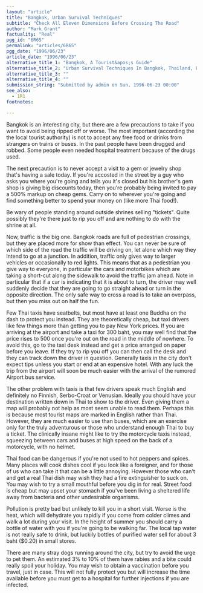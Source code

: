 ```yaml
---
layout: "article"
title: "Bangkok, Urban Survival Techniques"
subtitle: "Check All Eleven Dimensions Before Crossing The Road"
author: "Mark Grant"
factuality: "Real"
pgg_id: "6R65"
permalink: "articles/6R65"
pgg_date: "1996/06/23"
article_date: "1996/06/23"
alternative_title_1: "Bangkok, A Tourist&apos;s Guide"
alternative_title_2: "Urban Survival Techniques In Bangkok, Thailand, Earth"
alternative_title_3: ""
alternative_title_4: ""
submission_string: "Submitted by admin on Sun, 1996-06-23 00:00"
see_also:
  - 1R1
footnotes: 

---
```

<div>
<p>Bangkok is an interesting city, but there are a few precautions to take if you want to avoid being ripped off or worse. The most important (according the the local tourist authority) is not to accept any free food or drinks from strangers on trains or buses. In the past people have been drugged and robbed. Some people even needed hospital treatment because of the drugs used.</p>
<p>The next precaution is to never accept a visit to a gem or jewelry shop that's having a sale today. If you're accosted in the street by a guy who asks you where you're going and tells you it's closed but his brother's gem shop is giving big discounts today, then you're probably being invited to pay a 500% markup on cheap gems. Carry on to wherever you're going and find something better to spend your money on (like more Thai food!).</p>
<p>Be wary of people standing around outside shrines selling "tickets". Quite possibly they're there just to rip you off and are nothing to do with the shrine at all.</p>
<p>Now, traffic is the big one. Bangkok roads are full of pedestrian crossings, but they are placed more for show than effect. You can never be sure of which side of the road the traffic will be driving on, let alone which way they intend to go at a junction. In addition, traffic only gives way to larger vehicles or occasionally to red lights. This means that as a pedestrian you give way to everyone, in particular the cars and motorbikes which are taking a short-cut along the sidewalk to avoid the traffic jam ahead. Note in particular that if a car is indicating that it is about to turn, the driver may well suddenly decide that they are going to go straight ahead or turn in the opposite direction. The only safe way to cross a road is to take an overpass, but then you miss out on half the fun.</p>
<p>Few Thai taxis have seatbelts, but most have at least one Buddha on the dash to protect you instead. They are theoretically cheap, but taxi drivers like few things more than getting you to pay New York prices. If you are arriving at the airport and take a taxi for 300 baht, you may well find that the price rises to 500 once you're out on the road in the middle of nowhere. To avoid this, go to the taxi desk instead and get a price arranged on paper before you leave. If they try to rip you off you can then call the desk and they can track down the driver in question. Generally taxis in the city don't expect tips unless you start or end at an expensive hotel. With any luck the trip from the airport will soon be much easier with the arrival of the rumored Airport bus service.</p>
<p>The other problem with taxis is that few drivers speak much English and definitely no Finnish, Serbo-Croat or Venusian. Ideally you should have your destination written down in Thai to show to the driver. Even giving them a map will probably not help as most seem unable to read them. Perhaps this is because most tourist maps are marked in English rather than Thai. However, they are much easier to use than buses, which are an exercise only for the truly adventurous or those who understand enough Thai to buy a ticket. The clinically insane might like to try the motorcycle taxis instead, squeezing between cars and buses at high speed on the back of a motorcycle, with no helmet.</p>
<p>Thai food can be dangerous if you're not used to hot peppers and spices. Many places will cook dishes cool if you look like a foreigner, and for those of us who can take it that can be a little annoying. However those who can't and get a real Thai dish may wish they had a fire extinguisher to suck on. You may wish to try a small mouthful before you dig in for real. Street food is cheap but may upset your stomach if you've been living a sheltered life away from bacteria and other undesirable organisms.</p>
<p>Pollution is pretty bad but unlikely to kill you in a short visit. Worse is the heat, which will dehydrate you rapidly if you come from colder climes and walk a lot during your visit. In the height of summer you should carry a bottle of water with you if you're going to be walking far. The local tap water is not really safe to drink, but luckily bottles of purified water sell for about 3 baht ($0.20) in small stores.</p>
<p>There are many stray dogs running around the city, but try to avoid the urge to pet them. An estimated 3% to 10% of them have rabies and a bite could really spoil your holiday. You may wish to obtain a vaccination before you travel, just in case. This will not fully protect you but will increase the time available before you must get to a hospital for further injections if you are infected.</p>
</div>

